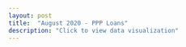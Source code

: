 ```yaml
---
layout: post
title:  "August 2020 - PPP Loans"
description: "Click to view data visualization"
---
```

<main id="map" class="map"></main>
<aside class="legend__wrapper legend__wrapper--datacommon" style="display: none;">
  <div class="legend" style="max-height: 317px;">
    <span class="legend__title legend__title--datacommon">% of establishments receiving PPP loans</span>
    <svg height="180" width="160">
      <rect x="2" y="2" width="32" height="16" fill="#edf8fb" stroke="black" stroke-width="1px" />
      <text x="42" y="14" id="legend1" class="legend__entry legend__entry--datacommon">≤ 25%</text>
      <rect x="2" y="30" width="32" height="16" fill="#b2e2e2" stroke="black" stroke-width="1px"  />
      <text x="42" y="42" id="legend2" class="legend__entry legend__entry--datacommon">25–⁠50%</text>
      <rect x="2" y="58" width="32" height="16" fill="#66c2a4" stroke="black" stroke-width="1px"  />
      <text x="42" y="70" id="legend3" class="legend__entry legend__entry--datacommon">50–⁠75%</text>
      <rect x="2" y="86" width="32" height="16" fill="#238b45" stroke="black" stroke-width="1px"  />
      <text x="42" y="98" id="legend4" class="legend__entry legend__entry--datacommon">75%+</text>
      <rect x="2" y="114" width="32" height="16" fill="#bfbeba" stroke="black" stroke-width="1px"  />
      <text x="42" y="126" id="legend5" class="legend__entry legend__entry--datacommon">Complete data</text>
      <text x="42" y="144" id="legend5" class="legend__entry legend__entry--datacommon">unavailable</text>
      <line x1="2" y1="166" x2="32" y2="166" style="stroke:#231F20;stroke-width:3.5" />
      <text x="42" y="170" id="legend5" class="legend__entry legend__entry--datacommon">MAPC border</text>
    </svg>
    <a href="https://github.com/MAPC/paycheck-protection-program-ma" target="_PARENT" class="legend__title legend__title--datacommon">Explore & Download Data</a>
  </div>
  <button type="button" class="button__collapsible button__collapsible--minus">-</button>
  <div>
    <label for="button__collapsible--plus" class="maximize-instructions legend__entry legend__entry--datacommon">Expand legend</label>
    <button type="button" class="button__collapsible button__collapsible--plus">+</button>
  </div>
</aside>

<script src="{{'assets/javascripts/ppp-map.js' | absolute_url }}" type="module"></script>